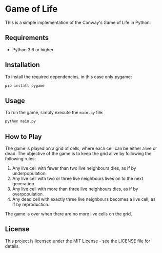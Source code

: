 # Game of Life

This is a simple implementation of the Conway's Game of Life in Python.

## Requirements

- Python 3.6 or higher

## Installation

To install the required dependencies, in this case only pygame:

```bash
pip install pygame
```

## Usage

To run the game, simply execute the `main.py` file:

```bash
python main.py
```

## How to Play

The game is played on a grid of cells, where each cell can be either alive or dead. The objective of the game is to keep the grid alive by following the following rules:

1. Any live cell with fewer than two live neighbours dies, as if by underpopulation.
2. Any live cell with two or three live neighbours lives on to the next generation.
3. Any live cell with more than three live neighbours dies, as if by overpopulation.
4. Any dead cell with exactly three live neighbours becomes a live cell, as if by reproduction.

The game is over when there are no more live cells on the grid.

## License

This project is licensed under the MIT License - see the [LICENSE](LICENSE) file for details.